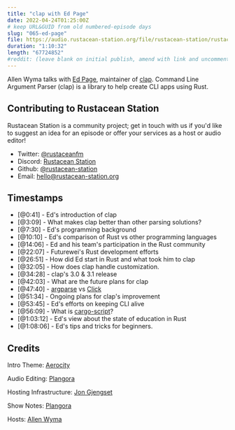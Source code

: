```yaml
---
title: "clap with Ed Page"
date: 2022-04-24T01:25:00Z
# keep URL&GUID from old numbered-episode days
slug: "065-ed-page"
file: https://audio.rustacean-station.org/file/rustacean-station/rustacean-station-e065-ed-page.mp3
duration: "1:10:32"
length: "67724852"
#reddit: (leave blank on initial publish, amend with link and uncomment this line after Reddit thread has been posted)
---
```

Allen Wyma talks with [Ed Page](https://github.com/epage), maintainer of [clap](https://github.com/clap-rs/clap). Command Line Argument Parser (clap) is a library to help create CLI apps using Rust.


## Contributing to Rustacean Station

Rustacean Station is a community project; get in touch with us if you'd like to suggest an idea for an episode or offer your services as a host or audio editor!

- Twitter: [@rustaceanfm](https://twitter.com/rustaceanfm)
- Discord: [Rustacean Station](https://discord.gg/cHc3Gyc)
- Github: [@rustacean-station](https://github.com/rustacean-station/)
- Email: [hello@rustacean-station.org](mailto:hello@rustacean-station.org)

## Timestamps 
- [@0:41] - Ed's introduction of clap
- [@3:09] - What makes clap better than other parsing solutions?
- [@7:30] - Ed's programming background
- [@10:10] - Ed's comparison of Rust vs other programming languages
- [@14:06] - Ed and his team's participation in the Rust community
- [@22:07] - Futurewei's Rust development efforts
- [@26:51] - How did Ed start in Rust and what took him to clap
- [@32:05] - How does clap handle customization.
- [@34:28] - clap's 3.0 & 3.1 release
- [@42:03] - What are the future plans for clap
- [@47:40] - [argparse](https://docs.python.org/3/library/argparse.html) vs [Click](https://click.palletsprojects.com/en/8.1.x/)
- [@51:34] - Ongoing plans for clap's improvement
- [@53:45] - Ed's efforts on keeping CLI alive
- [@56:09] - What is [cargo-script](https://github.com/DanielKeep/cargo-script)?
- [@1:03:12] - Ed's view about the state of education in Rust
- [@1:08:06] - Ed's tips and tricks for beginners.

## Credits
Intro Theme: [Aerocity](https://twitter.com/AerocityMusic)

Audio Editing: [Plangora](https://twitter.com/plangora)

Hosting Infrastructure: [Jon Gjengset](https://twitter.com/jonhoo/)

Show Notes: [Plangora](https://twitter.com/plangora)

Hosts: [Allen Wyma](https://twitter.com/allenwyma)
